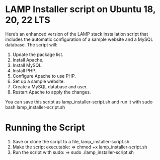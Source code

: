 # LAMP Installer script on Ubuntu 18, 20, 22 LTS

Here’s an enhanced version of the LAMP stack installation script that includes the automatic configuration of a sample website and a MySQL database. The script will:

1. Update the package list.
2. Install Apache.
3. Install MySQL.
4. Install PHP.
5. Configure Apache to use PHP.
6. Set up a sample website.
7. Create a MySQL database and user.
8. Restart Apache to apply the changes.
   
You can save this script as lamp_installer-script.sh and run it with sudo bash lamp_installer-script.sh

# Running the Script

1. Save or clone the script to a file, lamp_installer-script.sh
2. Make the script executable:
=> chmod +x lamp_installer-script.sh
3. Run the script with sudo:
=> sudo ./lamp_installer-script.sh

